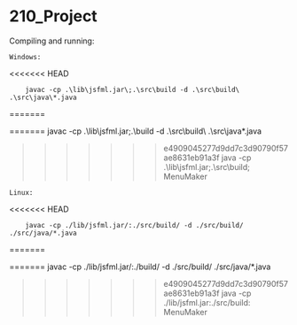 # 210_Project

Compiling and running:

    Windows:

<<<<<<< HEAD

        javac -cp .\lib\jsfml.jar\;.\src\build -d .\src\build\ .\src\java\*.java
=======

=======
        javac -cp .\lib\jsfml.jar\;.\build -d .\src\build\ .\src\java\*.java
>>>>>>> e4909045277d9dd7c3d90790f57ae8631eb91a3f
        java -cp .\lib\jsfml.jar;.\src\build; MenuMaker

    Linux:

<<<<<<< HEAD

        javac -cp ./lib/jsfml.jar/:./src/build/ -d ./src/build/ ./src/java/*.java
=======

=======
        javac -cp ./lib/jsfml.jar/:./build/ -d ./src/build/ ./src/java/*.java
>>>>>>> e4909045277d9dd7c3d90790f57ae8631eb91a3f
        java -cp ./lib/jsfml.jar:./src/build: MenuMaker

